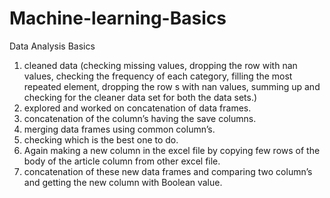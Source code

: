 # Machine-learning-Basics
Data Analysis Basics
1) cleaned data (checking missing values, dropping the row with nan values, checking the frequency of each category, filling the most repeated element, dropping the row s with nan values, summing up and checking for the cleaner data set for both the data sets.)
2) explored and worked on concatenation of data frames.
3) concatenation of the column’s having the save columns.
4) merging data frames using common column’s.
5) checking which is the best one to do.
6) Again making a new column in the excel file by copying few rows of the body of the article column from other excel file. 
7) concatenation of these new data frames and comparing  two column’s and getting the new column with Boolean value.
